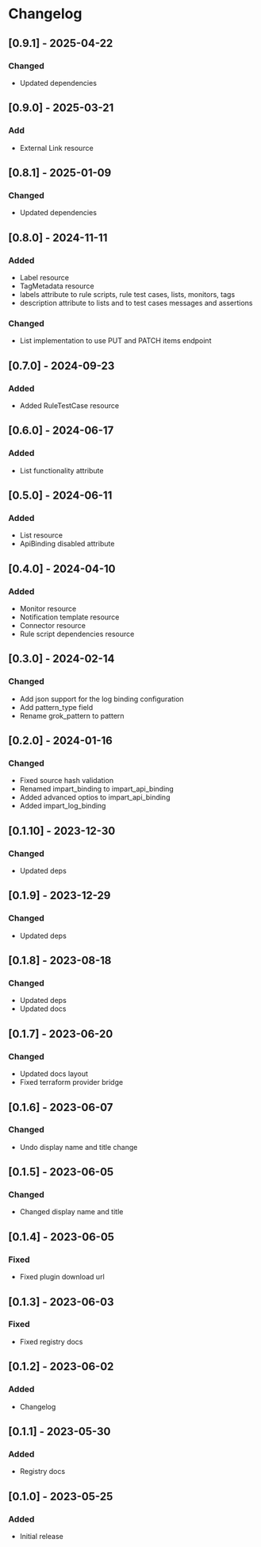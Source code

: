 
# Changelog

## [0.9.1] - 2025-04-22

### Changed

- Updated dependencies

## [0.9.0] - 2025-03-21

### Add

- External Link resource

## [0.8.1] - 2025-01-09

### Changed

- Updated dependencies

## [0.8.0] - 2024-11-11

### Added

- Label resource
- TagMetadata resource
- labels attribute to rule scripts, rule test cases, lists, monitors, tags
- description attribute to lists and to test cases messages and assertions

### Changed

- List implementation to use PUT and PATCH items endpoint

## [0.7.0] - 2024-09-23

### Added

- Added RuleTestCase resource

## [0.6.0] - 2024-06-17

### Added

- List functionality attribute

## [0.5.0] - 2024-06-11

### Added

- List resource
- ApiBinding disabled attribute

## [0.4.0] - 2024-04-10

### Added

- Monitor resource
- Notification template resource
- Connector resource
- Rule script dependencies resource

## [0.3.0] - 2024-02-14

### Changed

- Add json support for the log binding configuration
- Add pattern_type field
- Rename grok_pattern to pattern

## [0.2.0] - 2024-01-16

### Changed

- Fixed source hash validation
- Renamed impart_binding to impart_api_binding
- Added advanced optios to impart_api_binding
- Added impart_log_binding

## [0.1.10] - 2023-12-30

### Changed

- Updated deps

## [0.1.9] - 2023-12-29

### Changed

- Updated deps

## [0.1.8] - 2023-08-18

### Changed

- Updated deps
- Updated docs

## [0.1.7] - 2023-06-20

### Changed

- Updated docs layout
- Fixed terraform provider bridge

## [0.1.6] - 2023-06-07

### Changed

- Undo display name and title change

## [0.1.5] - 2023-06-05

### Changed

- Changed display name and title

## [0.1.4] - 2023-06-05

### Fixed

- Fixed plugin download url

## [0.1.3] - 2023-06-03

### Fixed

- Fixed registry docs

## [0.1.2] - 2023-06-02

### Added

- Changelog

## [0.1.1] - 2023-05-30

### Added

- Registry docs

## [0.1.0] - 2023-05-25

### Added

- Initial release

